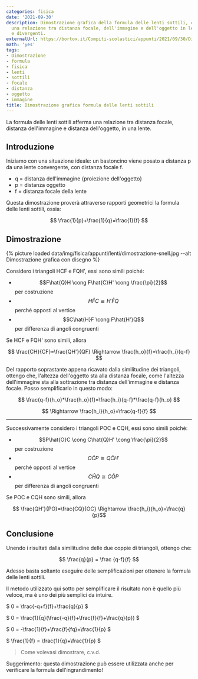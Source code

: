 ```yaml
---
categories: fisica
date: '2021-09-30'
description: Dimostrazione grafica della formula delle lenti sottili, che afferma
  una relazione tra distanza focale, dell'immagine e dell'oggetto in lenti convergenti
  e divergenti.
externalUrl: https://bortox.it/Compiti-scolastici/appunti/2021/09/30/Dimostrazione-formula-lenti-sottili.html
math: 'yes'
tags:
- Dimostrazione
- formula
- fisica
- lenti
- sottili
- focale
- distanza
- oggetto
- immagine
title: Dimostrazione grafica formula delle lenti sottili
---
```


La formula delle lenti sottili afferma una relazione tra distanza focale, distanza dell'immagine e distanza dell'oggetto, in una lente.

## Introduzione

Iniziamo con una situazione ideale: un bastoncino viene posato a distanza p da una lente convergente, con distanza focale f.

* q = distanza dell'immagine {proiezione dell'oggetto}
* p = distanza oggetto
* f = distanza focale della lente

Questa dimostrazione proverà attraverso rapporti geometrici la formula delle lenti sottili, ossia:

$$ \frac{1}{p}+\frac{1}{q}=\frac{1}{f} $$


## Dimostrazione

{% picture loaded data/img/fisica/appunti/lenti/dimostrazione-snell.jpg --alt Dimostrazione grafica con disegno %}



Considero i triangoli HCF e FQH', essi sono simili poiché:

- $$F\hat{Q}H \cong F\hat{C}H' \cong \frac{\pi}{2}$$ per costruzione
- $$H\hat{F}C \cong H'\hat{F}Q$$ perché opposti al vertice
- $$C\hat{H}F \cong F\hat{H'}Q$$ per differenza di angoli congruenti

Se HCF e FQH' sono simili, allora

$$  \frac{CH}{CF}=\frac{QH'}{QF} \Rightarrow \frac{h_o}{f}=\frac{h_i}{q-f} $$

Del rapporto soprastante appena ricavato dalla similitudine dei triangoli, ottengo che, l'altezza dell'oggetto sta alla distanza focale, come l'altezza dell'immagine sta alla sottrazione tra distanza dell'immagine e distanza focale. Posso semplificarlo in questo modo:

$$ \frac{q-f}{h_o}*\frac{h_o}{f}=\frac{h_i}{q-f}*\frac{q-f}{h_o} $$


$$ \Rightarrow \frac{h_i}{h_o}=\frac{q-f}{f} $$

---

Successivamente considero i triangoli POC e CQH, essi sono simili poiché:

- $$P\hat{O}C \cong C\hat{Q}H' \cong \frac{\pi}{2}$$ per costruzione
- $$O\hat{C}P \cong Q\hat{C}H'$$ perché opposti al vertice
- $$C\hat{H}Q \cong C\hat{O}P$$ per differenza di angoli congruenti

Se POC e CQH sono simili, allora

 $$ \frac{QH'}{PO}=\frac{CQ}{OC} \Rightarrow \frac{h_i}{h_o}=\frac{q}{p}$$

## Conclusione

Unendo i risultati dalla similitudine delle due coppie di triangoli, ottengo che:

$$ \frac{q}{p} = \frac {q-f}{f} $$

Adesso basta soltanto eseguire delle semplificazioni per ottenere la formula delle lenti sottili. 

Il metodo utilizzato qui sotto per semplificare il risultato non è quello più veloce, ma è uno dei più semplici da intuire.

$ 0 = \frac{-q+f}{f}+\frac{q}{p} $


$ 0 = \frac{1}{q}(\frac{-q}{f}+\frac{f}{f}+\frac{q}{p}) $


$ 0 = -\frac{1}{f}+\frac{f}{fq}+\frac{1}{p} $


$ \frac{1}{f} = \frac{1}{q}+\frac{1}{p} $

> Come volevasi dimostrare, c.v.d.

Suggerimento: questa dimostrazione può essere utilizzata anche per verificare la formula dell'ingrandimento!
